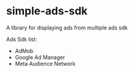 # simple-ads-sdk
<p>A library for displaying ads from multiple ads sdk</p>
<p>Ads Sdk list:</p>
  <ul>
    <li>AdMob</li>
    <li>Google Ad Manager</li>
    <li>Meta Audience Network</li>
  </ul>
